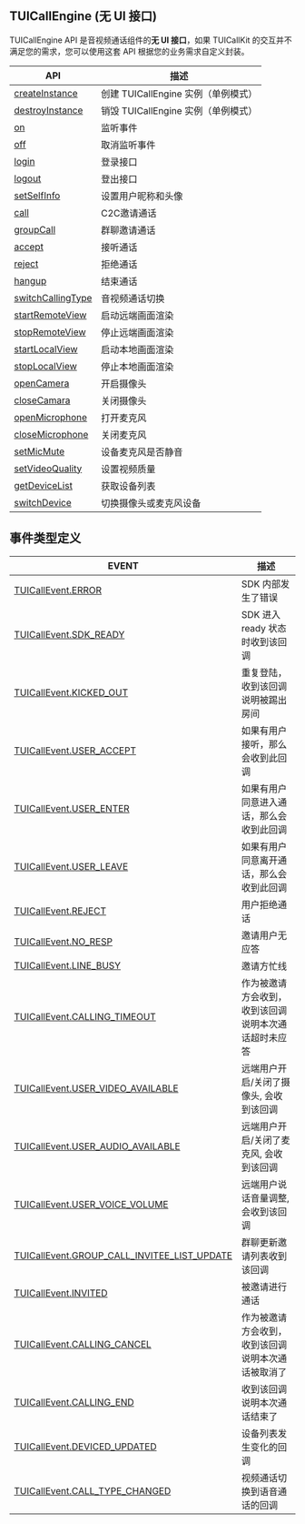 ## TUICallEngine (无 UI 接口)

TUICallEngine API 是音视频通话组件的**无 UI 接口**，如果 TUICallKit 的交互并不满足您的需求，您可以使用这套 API 根据您的业务需求自定义封装。

| API | 描述 |
|-----|-----|
| [createInstance](#createInstance) | 创建 TUICallEngine 实例（单例模式）|
| [destroyInstance](#destroyInstance) | 销毁 TUICallEngine 实例（单例模式）|
| [on](#on) | 监听事件|
| [off](#off) | 取消监听事件|
| [login](#login) | 登录接口|
| [logout](#logout) | 登出接口|
| [setSelfInfo](#setSelfInfo) | 设置用户昵称和头像|
| [call](#call) | C2C邀请通话|
| [groupCall](#groupCall) | 群聊邀请通话|
| [accept](#accept) | 接听通话 |
| [reject](#reject) | 拒绝通话 |
| [hangup](#hangup) | 结束通话|
| [switchCallingType](#switchCallingType) | 音视频通话切换|
| [startRemoteView](#startRemoteView) | 启动远端画面渲染|
| [stopRemoteView](#stopRemoteView) | 停止远端画面渲染|
| [startLocalView](#startLocalView) | 启动本地画面渲染|
| [stopLocalView](#stopLocalView) | 停止本地画面渲染|
| [openCamera](#opencamera) | 开启摄像头|
| [closeCamara](#closecamara) | 关闭摄像头|
| [openMicrophone](#openMicrophone) | 打开麦克风|
| [closeMicrophone](#closeMicrophone) | 关闭麦克风|
| [setMicMute](#setmicmute) | 设备麦克风是否静音|
| [setVideoQuality](#setVideoQuality) | 设置视频质量|
| [getDeviceList](#getDeviceList) | 获取设备列表|
| [switchDevice](#switchDevice) | 切换摄像头或麦克风设备|

## 事件类型定义
| EVENT | 描述 |
|-----|-----|
| [TUICallEvent.ERROR]() | SDK 内部发生了错误|
| [TUICallEvent.SDK_READY]() | SDK 进入 ready 状态时收到该回调|
| [TUICallEvent.KICKED_OUT]() | 重复登陆，收到该回调说明被踢出房间|
| [TUICallEvent.USER_ACCEPT]() | 如果有用户接听，那么会收到此回调 |
| [TUICallEvent.USER_ENTER]() | 如果有用户同意进入通话，那么会收到此回调|
| [TUICallEvent.USER_LEAVE]() | 如果有用户同意离开通话，那么会收到此回调|
| [TUICallEvent.REJECT]() | 用户拒绝通话 |
| [TUICallEvent.NO_RESP]() | 邀请用户无应答|
| [TUICallEvent.LINE_BUSY]() | 邀请方忙线|
| [TUICallEvent.CALLING_TIMEOUT]() | 作为被邀请方会收到，收到该回调说明本次通话超时未应答|
| [TUICallEvent.USER_VIDEO_AVAILABLE]() | 远端用户开启/关闭了摄像头, 会收到该回调|
| [TUICallEvent.USER_AUDIO_AVAILABLE]() | 远端用户开启/关闭了麦克风, 会收到该回调|
| [TUICallEvent.USER_VOICE_VOLUME]() | 远端用户说话音量调整, 会收到该回调|
| [TUICallEvent.GROUP_CALL_INVITEE_LIST_UPDATE]() | 群聊更新邀请列表收到该回调|
| [TUICallEvent.INVITED]() | 被邀请进行通话|
| [TUICallEvent.CALLING_CANCEL]() | 作为被邀请方会收到，收到该回调说明本次通话被取消了|
| [TUICallEvent.CALLING_END]() | 收到该回调说明本次通话结束了|
| [TUICallEvent.DEVICED_UPDATED]() | 设备列表发生变化的回调 |
| [TUICallEvent.CALL_TYPE_CHANGED]() | 视频通话切换到语音通话的回调 |
